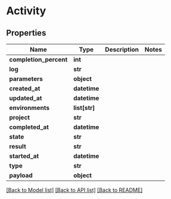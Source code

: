 # Activity

## Properties
Name | Type | Description | Notes
------------ | ------------- | ------------- | -------------
**completion_percent** | **int** |  | 
**log** | **str** |  | 
**parameters** | **object** |  | 
**created_at** | **datetime** |  | 
**updated_at** | **datetime** |  | 
**environments** | **list[str]** |  | 
**project** | **str** |  | 
**completed_at** | **datetime** |  | 
**state** | **str** |  | 
**result** | **str** |  | 
**started_at** | **datetime** |  | 
**type** | **str** |  | 
**payload** | **object** |  | 

[[Back to Model list]](../README.md#documentation-for-models) [[Back to API list]](../README.md#documentation-for-api-endpoints) [[Back to README]](../README.md)


